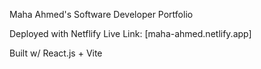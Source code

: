 Maha Ahmed's Software Developer Portfolio

Deployed with Netflify 
Live Link: [maha-ahmed.netlify.app]

Built w/ React.js + Vite 

